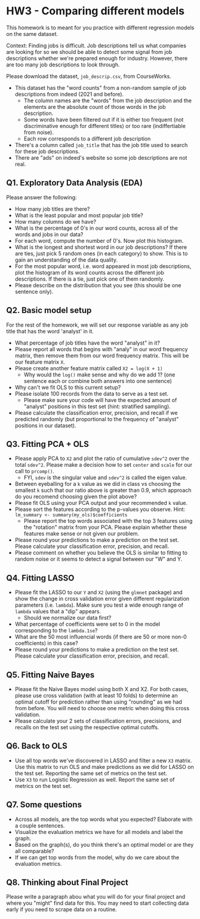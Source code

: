 # HW3 - Comparing different models

This homework is to meant for you practice with different regression models on the same dataset.

Context: Finding jobs is difficult. Job descriptions tell us what companies are looking for
so we should be able to detect some signal from job descriptions whether we're prepared enough
for industry. However, there are too many job descriptions to look through.

Please download the dataset, `job_descrip.csv`, from CourseWorks.
- This dataset has the "word counts" from a non-random sample of job descriptions from indeed (2021 and before).
  - The column names are the "words" from the job description and the elements are the absolute count of those
    words in the job description.
  - Some words have been filtered out if it is either too frequent (not discriminative enough for different titles)
    or too rare (indiffertiable from noise).
  - Each row corresponds to a different job description
- There's a column called `job_title` that has the job title used to search for these job descriptions.
- There are "ads" on indeed's website so some job descriptions are not real.

## Q1. Exploratory Data Analysis (EDA)

Please answer the following:
- How many job titles are there?
- What is the least popular and most popular job title?
- How many columns do we have?
- What is the percentage of 0's in our word counts, across all of the words and jobs in our data?
- For each word, compute the number of 0's. Now plot this histogram.
- What is the longest and shortest word in our job descriptions? If there are ties, just pick 5 random ones (in each category) to show.
  This is to gain an understanding of the data quality.
- For the most popular word, i.e. word appeared in most job descriptions, plot the histogram of its word counts across the different job descriptions. If there is a tie, just pick one of them randomly.
- Please describe on the distribution that you see (this should be one sentence only).

## Q2. Basic model setup

For the rest of the homework, we will set our response variable as any job title that has the word 'analyst' in it.

- What percentage of job titles have the word "analyst" in it?
- Please report all words that begins with "analy" in our word frequency matrix, then remove them from our word frequency matrix. This will be our feature matrix `X`.
- Please create another feature matrix called `X2 = log(X + 1)`
  - Why would the `log()` make sense and why do we add 1? (one sentence each or combine both answers into one sentence)
- Why can't we fit OLS to this current setup?
- Please isolate 100 records from the data to serve as a test set.
  - Please make sure your code will have the expected amount of "analyst" positions in this test set (hint: stratified sampling).
- Please calculate the classification error, precision, and recall if we predicted randomly (but proportional to the frequency of "analyst" positions in our dataset).

## Q3. Fitting PCA + OLS

- Please apply PCA to `X2` and plot the ratio of cumulative `sdev^2` over the total `sdev^2`. Please make a decision how to set `center` and `scale` for our call to `prcomp()`.
  - FYI, `sdev` is the singular value and `sdev^2` is called the eigen value.
- Between eyeballing for a `k` value as we did in class vs choosing the smallest `k` such that our ratio above is greater than 0.9, which approach do you recomend choosing given the plot above?
- Please fit OLS using your PCA output and your recommended `k` value.
- Please sort the features according to the p-values you observe. Hint: `lm_summary <- summary(my_ols)$coefficients` 
  - Please report the top words associated with the top 3 features using the "rotation" matrix from your PCA. Please explain whether these features make sense or not given our problem.
- Please round your predictions to make a prediction on the test set. Please calculate your classification error, precision, and recall.
- Please comment on whether you believe the OLS is similar to fitting to random noise or it seems to detect a signal between our "W" and Y.

## Q4. Fitting LASSO

- Please fit the LASSO to our `Y` and `X2` (using the `glmnet` package) and show the change in cross validation error given different regularization parameters (i.e. `lambda`). Make sure you test a wide enough range of `lambda` values that a "dip" appears.
  - Should we normalize our data first?
- What percentage of coefficients were set to 0 in the model corresponding to the `lambda.1se`?
- What are the 50 most influencial words (if there are 50 or more non-0 coefficients) in this case?
- Please round your predictions to make a prediction on the test set. Please calculate your classification error, precision, and recall.

## Q5. Fitting Naive Bayes
- Please fit the Naive Bayes model using both X and X2. For both cases, please use cross validation (with at least 10 folds) to determine
  an optimal cutoff for prediction rather than using "rounding" as we had from before. You will need to choose one metric when doing this cross validation.
- Please calculate your 2 sets of classification errors, precisions, and recalls on the test set using the respective optimal cutoffs.

## Q6. Back to OLS

- Use all top words we've discovered in LASSO and filter a new `X3` matrix. Use this matrix to run OLS and make predictions as we did for LASSO on the test set. Reporting the same set of metrics on the test set.
- Use `X3` to run Logistic Regression as well. Report the same set of metrics on the test set.

## Q7. Some questions

- Across all models, are the top words what you expected? Elaborate with a couple sentences.
- Visualize the evaluation metrics we have for all models and label the graph.
- Based on the graph(s), do you think there's an optimal model or are they all comparable?
- If we can get top words from the model, why do we care about the evaluation metrics.


## Q8. Thinking about Final Project

Please write a paragraph abou what you will do for your final project and where you "might" find data for this. You may need to start collecting data early if you need to scrape data on a routine.

